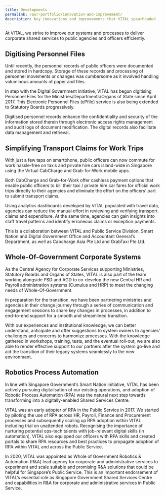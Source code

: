 ```yaml
---
title: Developments
permalink: /our-portfolio/innovation-and-improvement/
description: Key innovations and improvements that VITAL spearheaded
---
```

At VITAL, we strive to improve our systems and processes to deliver corporate shared services to public agencies and officers efficiently.


## Digitising Personnel Files

Until recently, the personnel records of public officers were documented and stored in hardcopy. Storage of these records and processing of personnel movements or changes was cumbersome as it involved handling voluminous amounts of paper and files.

In step with the Digital Government initiative, VITAL has begun digitising Personnel Files for the Ministries/Departments/Organs of State since April 2017. This Electronic Personnel Files (ePfile) service is also being extended to Statutory Boards progressively.

Digitised personnel records enhance the confidentiality and security of the information stored therein through electronic access rights management and audit logs of document modification. The digital records also facilitate data management and retrieval.

## Simplifying Transport Claims for Work Trips

With just a few taps on smartphone, public officers can now commute for work hassle-free on taxis and private hire cars island-wide in Singapore using the Virtual CabCharge and Grab-for-Work mobile apps.

Both CabCharge and Grab-for-Work offer cashless payment options that enable public officers to bill their taxi / private hire car fares for official work trips directly to their agencies and eliminate the effort on the officers’ part to submit transport claims.

Using analytics dashboards developed by VITAL populated with travel data, agencies can reduce the manual effort in reviewing and verifying transport claims and expenditure. At the same time, agencies can gain insights into staff travel patterns and identify erroneous claims or exception payments.

This is a collaboration between VITAL and Public Service Division, Smart Nation and Digital Government Office and Accountant General’s Department, as well as Cabcharge Asia Pte Ltd and GrabTaxi Pte Ltd.

## Whole-Of-Government Corporate Systems

As the Central Agency for Corporate Services supporting Ministries, Statutory Boards and Organs of States, VITAL is also part of the team working alongside PSD and AGD to co-develop the new Central HR and Payroll administration systems (Cumulus and HRP) to meet the changing needs of Whole-Of-Government. 

In preparation for the transition, we have been partnering ministries and agencies in their change journey through a series of communication and engagement sessions to share key changes in processes, in addition to end-to-end support for a smooth and streamlined transition.

With our experiences and institutional knowledge, we can better understand, anticipate and offer suggestions to system owners to agencies’ challenges and concerns to harmonize processes. With the knowledge gathered in workshops, training, tests, and the eventual roll-out, we are also able to render effective support to our partners after the system go-live and aid the transition of their legacy systems seamlessly to the new environment.

## Robotics Process Automation

In line with Singapore Government’s Smart Nation initiative, VITAL has been actively pursuing digitalisation of our existing operations, and adoption of Robotic Process Automation (RPA) was the natural next step towards transforming into a digitally-enabled Shared Services Centre.

VITAL was an early adopter of RPA in the Public Service in 2017. We started by piloting the use of RPA across HR, Payroll, Finance and Procurement processes and subsequently scaling up RPA adoption within VITAL including trial on unattended robots. Recognising the importance of nurturing potential ops-tech talents with job-relevant digital skills (in automation), VITAL also equipped our officers with RPA skills and created portals to share RPA resources and best practices to propagate adoption of RPA within VITAL and across the Public Service. 

In 2020, VITAL was appointed as Whole of Government Robotics & Automation (R&A) lead agency for corporate and administrative services to experiment and scale suitable and promising R&A solutions that could be helpful for Singapore’s Public Service. This is an important endorsement of VITAL’s essential role as Singapore Government Shared Services Centre and capabilities in R&A for corporate and administrative services in Public Service.